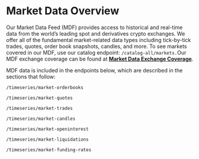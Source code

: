 # Market Data Overview

Our Market Data Feed \(MDF\) provides access to historical and real-time data from the world’s leading spot and derivatives crypto exchanges. We offer all of the fundamental market-related data types including tick-by-tick trades, quotes, order book snapshots, candles, and more.  To see markets covered in our MDF, use our catalog endpoint: `/catalog-all/markets.`Our MDF exchange coverage can be found at [**Market Data Exchange Coverage**](../exchanges/all-exchanges.md).  

MDF data is included in the endpoints below, which are described in the sections that follow:

`/timeseries/market-orderbooks`

`/timeseries/market-quotes`

`/timeseries/market-trades`

`/timeseries/market-candles`

`/timeseries/market-openinterest`

`/timeseries/market-liquidations`

`/timeseries/market-funding-rates`

